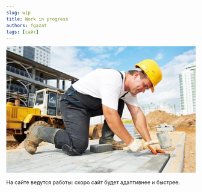 ```yaml
---
slug: wip
title: Work in progress
authors: fgazat
tags: [сайт]
---
```


![](wip.jpeg)

На сайте ведутся работы: скоро сайт будет адаптивнее и быстрее.